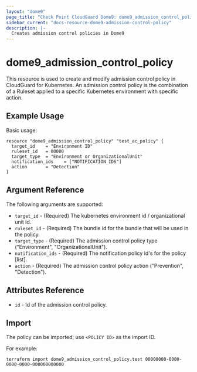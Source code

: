 ```yaml
---
layout: "dome9"
page_title: "Check Point CloudGuard Dome9: dome9_admission_control_policy"
sidebar_current: "docs-resource-dome9-admission-control-policy"
description: |-
  Creates admission control policies in Dome9
---
```


# dome9_admission_control_policy

This resource is used to create and modify admission control policy in CloudGuard for Kubernetes. An admission control policy is the combination of a Ruleset applied to a specific Kubernetes environment with specific action.

## Example Usage

Basic usage:

```hcl
resource "dome9_admission_control_policy" "test_ac_policy" {
  target_id    = "Environment ID"
  ruleset_id   = 00000
  target_type  = "Environment or OrganizationalUnit"
  notification_ids    = ["NOTIFICATION IDS"]
  action       = "Detection"
}

```

## Argument Reference

The following arguments are supported:

* `target_id` - (Required) The kubernetes environment id / organizational unit id.
* `ruleset_id` - (Required) The bundle id for the bundle that will be used in the policy.
* `target_type` - (Required) The admission control policy type ("Environment", "OrganizationalUnit").
* `notification_ids` - (Required) The notification policy id's for the policy [list].
* `action` - (Required) The admission control policy action ("Prevention", "Detection").
    
## Attributes Reference

* `id` - Id of the admission control policy.

## Import

The policy can be imported; use `<POLICY ID>` as the import ID. 

For example:

```shell
terraform import dome9_admission_control_policy.test 00000000-0000-0000-0000-000000000000
```
